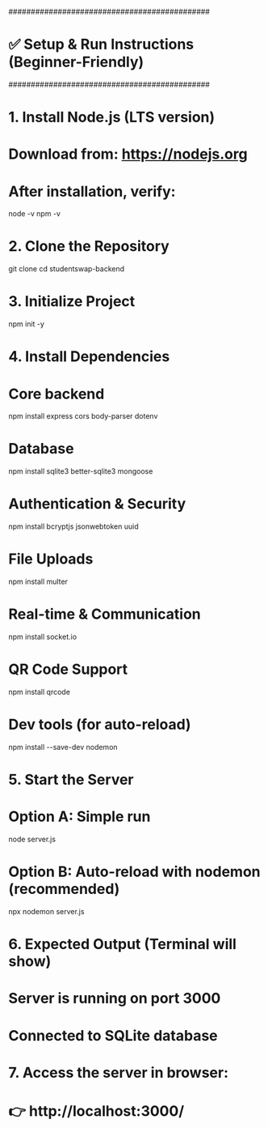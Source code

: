 #############################################
# ✅ Setup & Run Instructions (Beginner-Friendly)
#############################################

# 1. Install Node.js (LTS version)
# Download from: https://nodejs.org
# After installation, verify:
node -v
npm -v

# 2. Clone the Repository
git clone <your-repo-link>
cd studentswap-backend

# 3. Initialize Project
npm init -y

# 4. Install Dependencies

# Core backend
npm install express cors body-parser dotenv

# Database
npm install sqlite3 better-sqlite3 mongoose

# Authentication & Security
npm install bcryptjs jsonwebtoken uuid

# File Uploads
npm install multer

# Real-time & Communication
npm install socket.io

# QR Code Support
npm install qrcode

# Dev tools (for auto-reload)
npm install --save-dev nodemon

# 5. Start the Server

# Option A: Simple run
node server.js

# Option B: Auto-reload with nodemon (recommended)
npx nodemon server.js

# 6. Expected Output (Terminal will show)
# Server is running on port 3000
# Connected to SQLite database

# 7. Access the server in browser:
# 👉 http://localhost:3000/
